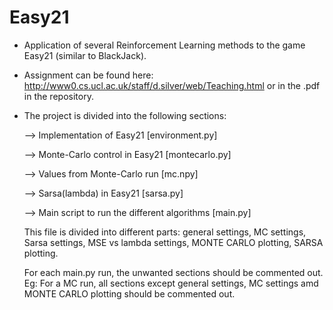 # Easy21
- Application of several Reinforcement Learning methods to the game Easy21 (similar to BlackJack).
- Assignment can be found here: http://www0.cs.ucl.ac.uk/staff/d.silver/web/Teaching.html or in the .pdf in the repository.

- The project is divided into the following sections:

  --> Implementation of Easy21 [environment.py]
  
  --> Monte-Carlo control in Easy21 [montecarlo.py]
  
  --> Values from Monte-Carlo run [mc.npy]
  
  --> Sarsa(lambda) in Easy21 [sarsa.py]
  
  --> Main script to run the different algorithms [main.py]
  
     This file is divided into different parts: general settings, MC settings, Sarsa settings, MSE vs lambda settings, MONTE CARLO plotting, SARSA plotting.
      
     For each main.py run, the unwanted sections should be commented out. Eg: For a MC run, all sections except general settings, MC settings amd MONTE CARLO plotting should be         commented out.
